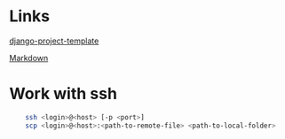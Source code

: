 # Links

[django-project-template](https://github.com/asyncee/django-project-template)

[Markdown](https://guides.github.com/features/mastering-markdown/)

# Work with ssh
```bash
    ssh <login>@<host> [-p <port>]
    scp <login>@<host>:<path-to-remote-file> <path-to-local-folder>
```
